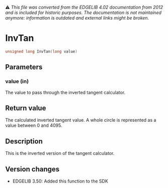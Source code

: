:warning: _This file was converted from the EDGELIB 4.02 documentation from 2012 and is included for historic purposes. The documentation is not maintained anymore: information is outdated and external links might be broken._

# InvTan


```c++
unsigned long InvTan(long value)
```

## Parameters
### value (in)
The value to pass through the inverted tangent calculator.

## Return value
The calculated inverted tangent value. A whole circle is represented as a value between 0 and 4095.

## Description
This is the inverted version of the tangent calculator.

## Version changes
- EDGELIB 3.50: Added this function to the SDK

